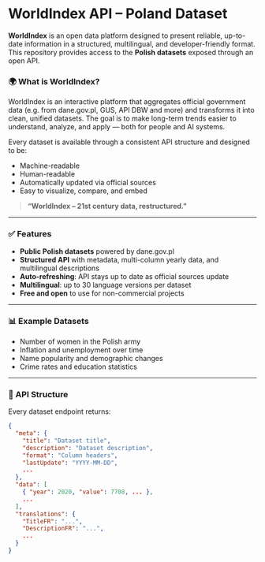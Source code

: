 # WorldIndex API – Poland Dataset

**WorldIndex** is an open data platform designed to present reliable, up-to-date information in a structured, multilingual, and developer-friendly format. This repository provides access to the **Polish datasets** exposed through an open API.

### 🌍 What is WorldIndex?

WorldIndex is an interactive platform that aggregates official government data (e.g. from dane.gov.pl, GUS, API DBW and more) and transforms it into clean, unified datasets. The goal is to make long-term trends easier to understand, analyze, and apply — both for people and AI systems.

Every dataset is available through a consistent API structure and designed to be:
- Machine-readable
- Human-readable
- Automatically updated via official sources
- Easy to visualize, compare, and embed

> **“WorldIndex – 21st century data, restructured.”**

---

### ✅ Features

- **Public Polish datasets** powered by dane.gov.pl
- **Structured API** with metadata, multi-column yearly data, and multilingual descriptions
- **Auto-refreshing**: API stays up to date as official sources update
- **Multilingual**: up to 30 language versions per dataset
- **Free and open** to use for non-commercial projects

---

### 📊 Example Datasets

- Number of women in the Polish army
- Inflation and unemployment over time
- Name popularity and demographic changes
- Crime rates and education statistics

---

### 🔧 API Structure

Every dataset endpoint returns:

```json
{
  "meta": {
    "title": "Dataset title",
    "description": "Dataset description",
    "format": "Column headers",
    "lastUpdate": "YYYY-MM-DD",
    ...
  },
  "data": [
    { "year": 2020, "value": 7708, ... },
    ...
  ],
  "translations": {
    "TitleFR": "...",
    "DescriptionFR": "...",
    ...
  }
}
